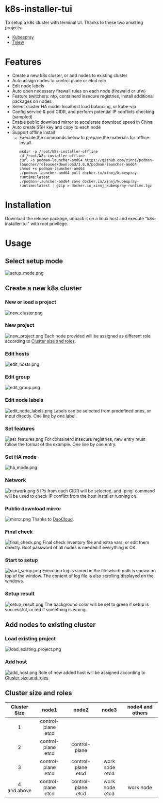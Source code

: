 # k8s-installer-tui
To setup a k8s cluster with terminal UI. Thanks to these two amazing projects:
- [Kubespray](https://github.com/kubernetes-sigs/kubespray)
- [Tview](https://github.com/rivo/tview)

# Features
- Create a new k8s cluster, or add nodes to existing cluster
- Auto assign nodes to control plane or etcd role
- Edit node labels
- Auto open necessary firewall rules on each node (firewalld or ufw)
- Feature switchers: ntp, containerd insecure registries, install additional packages on nodes
- Select cluster HA mode: localhost load balancing, or kube-vip
- Config service & pod CIDR, and perform potential IP conflicts checking (sampled)
- Enable public download mirror to accelerate download speed in China
- Auto create SSH key and copy to each node
- Support offline install
  - Execute the commands below to prepare the materials for offline install.
    ```shell
    mkdir -p /root/k8s-installer-offline
    cd /root/k8s-installer-offline
    curl -o podman-launcher-amd64 https://github.com/xinnj/podman-launcher/releases/download/1.0.0/podman-launcher-amd64
    chmod +x podman-launcher-amd64
    ./podman-launcher-amd64 pull docker.io/xinnj/kubespray-runtime:latest
    ./podman-launcher-amd64 save docker.io/xinnj/kubespray-runtime:latest | gzip > docker.io_xinnj_kubespray-runtime.tgz
    ```

# Installation
Download the release package, unpack it on a linux host and execute "k8s-installer-tui" with root privilege.

# Usage
## Select setup mode
![setup_mode.png](images/setup_mode.png)
## Create a new k8s cluster
### New or load a project
![new_cluster.png](images/new_cluster.png)
### New project
![new_project.png](images/new_project.png)
Each node provided will be assigned as different role according to [Cluster size and roles](cluster_size_and_roles).
### Edit hosts
![edit_hosts.png](images/edit_hosts.png)
### Edit group
![edit_group.png](images/edit_group.png)
### Edit node labels
![edit_node_labels.png](images/edit_node_labels.png)
Labels can be selected from predefined ones, or input directly. One line by one label.
### Set features
![set_features.png](images/set_features.png)
For containerd insecure registries, new entry must follow the format of the example. One line by one entry.
### Set HA mode
![ha_mode.png](images/ha_mode.png)
### Network
![network.png](images/network.png)
5 IPs from each CIDR will be selected, and 'ping' command will be used to check IP conflict from the host installer running on.
### Public download mirror
![mirror.png](images/mirror.png)
Thanks to [DaoCloud](https://github.com/DaoCloud/public-image-mirror).
### Final check
![final_check.png](images/final_check.png)
Final check inventory file and extra vars, or edit them directly. Root password of all nodes is needed if everything is OK.
### Start to setup
![start_setup.png](images/start_setup.png)
Execution log is stored in the file which path is shown on top of the window. The content of log file is also scrolling displayed on the windows.
### Setup result
![setup_result.png](images/setup_result.png)
The background color will be set to green if setup is successful, or red if something is wrong.

## Add nodes to existing cluster
### Load existing project
![load_existing_project.png](images/load_existing_project.png)
### Add host
![add_host.png](images/add_host.png)
Role of new added host will be assigned according to [Cluster size and roles](cluster_size_and_roles).

## <a id="cluster_size_and_roles"></a>Cluster size and roles
|  Cluster Size  |           node1           |         node2         |       node3       |  node4 and others  |
|:--------------:|:-------------------------:|:---------------------:|:-----------------:|:------------------:|
|       1        |   control-plane<br>etcd   |
|       2        |   control-plane<br>etcd   |    control-plane      |
|       3        |   control-plane<br>etcd   | control-plane<br>etcd | work node<br>etcd |
| 4<br>and above |   control-plane<br>etcd   | control-plane<br>etcd | work node<br>etcd | work node |